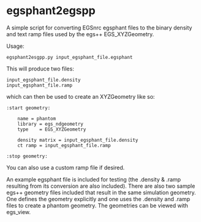 # egsphant2egspp

A simple script for converting EGSnrc egsphant files to the binary density and text ramp files used by the egs++ EGS_XYZGeometry.

Usage:

    egsphant2esgpp.py input_egsphant_file.egsphant

This will produce two files:

    input_egsphant_file.density
    input_egsphant_file.ramp

which can then be used to create an XYZGeometry like so:


    :start geometry:

        name = phantom
        library = egs_ndgeometry
        type    = EGS_XYZGeometry

        density matrix = input_egsphant_file.density
        ct ramp = input_egsphant_file.ramp

    :stop geometry:

You can also use a custom ramp file if desired.

An example egsphant file is included for testing (the .density & .ramp
resulting from its conversion are also included).  There are also two
sample egs++ geometry files included that result in the same simulation
geometry.  One defines the geometry explicitly and one uses the .density
and .ramp files to create a phantom geometry.  The geometries can be
viewed with egs_view.
